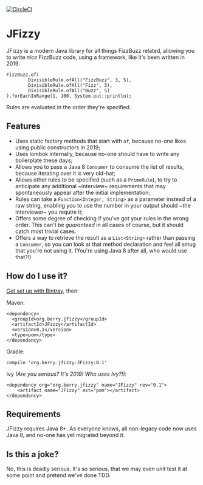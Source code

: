 [![CircleCI](https://circleci.com/gh/berry120/JFizzy.svg?style=svg)](https://circleci.com/gh/berry120/JFizzy)

# JFizzy

JFizzy is a modern Java library for all things FizzBuzz related, allowing you to write *nice* FizzBuzz code, using a framework, like it's been written in 2019:

    FizzBuzz.of(
            DivisibleRule.ofAll("FizzBuzz", 3, 5),
            DivisibleRule.ofAll("Fizz", 3),
            DivisibleRule.ofAll("Buzz", 5)
    ).forEachInRange(1, 100, System.out::println);
    
Rules are evaluated in the order they're specified.
    
## Features

- Uses static factory methods that start with `of`, because no-one likes using public constructors in 2019;
- Uses lombok internally, because no-one should have to write any boilerplate these days;
- Allows you to pass a Java 8 `Consumer` to consume the list of results, because iterating over it is very old-hat;
- Allows other rules to be specified (such as a `PrimeRule`), to try to anticipate any additional ~interview~ requirements that may spontaneously appear after the initial implementation;
- Rules can take a `Function<Integer, String>` as a parameter instead of a raw string, enabling you to use the number in your output should ~the interviewer~ you require it;
- Offers some degree of checking if you've got your rules in the wrong order. This can't be *guaranteed* in all cases of course, but it should catch most trivial cases.
- Offers a way to retrieve the result as a `List<String>` rather than passing a `Consumer`, so you can look at that method declaration and feel all smug that you're not using it. (You're using Java 8 after all, who would use that?!)

## How do I use it?
[Get set up with Bintray](https://bintray.com/beta/#/berry120/JFizzy?tab=packages), then:

Maven:

    <dependency>
      <groupId>org.berry.jfizzy</groupId>
      <artifactId>JFizzy</artifactId>
      <version>0.1</version>
      <type>pom</type>
    </dependency>
    
Gradle:

    compile 'org.berry.jfizzy:JFizzy:0.1'
    
Ivy *(Are you serious? It's 2019! Who uses Ivy?!)*:

    <dependency org="org.berry.jfizzy" name="JFizzy" rev="0.1">
	    <artifact name="JFizzy" ext="pom"></artifact>
    </dependency>

## Requirements

JFizzy requires Java 8+. As everyone knows, all non-legacy code now uses Java 8, and no-one has yet migrated beyond it.
    
## Is this a joke?

No, this is deadly serious. It's so serious, that we may even unit test it at some point and pretend we've done TDD.
